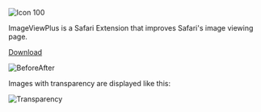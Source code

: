 ![Icon 100](https://github.com/InScopeApps/ImageViewPlus/raw/master/Icon-100.png)

ImageViewPlus is a Safari Extension that improves Safari's image viewing page.

[Download](https://github.com/downloads/InScopeApps/ImageViewPlus/ImageViewPlus.safariextz "Download ImageViewPlus")

![BeforeAfter](https://github.com/InScopeApps/ImageViewPlus/raw/master/Screenshots/BeforeAfter.png)

Images with transparency are displayed like this:

![Transparency](https://github.com/InScopeApps/ImageViewPlus/raw/master/Screenshots/Transparency.png)
